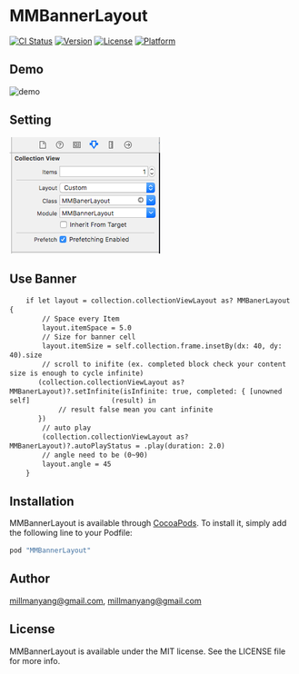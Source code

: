 # MMBannerLayout

[![CI Status](http://img.shields.io/travis/millmanyang@gmail.com/MMBannerLayout.svg?style=flat)](https://travis-ci.org/millmanyang@gmail.com/MMBannerLayout)
[![Version](https://img.shields.io/cocoapods/v/MMBannerLayout.svg?style=flat)](http://cocoapods.org/pods/MMBannerLayout)
[![License](https://img.shields.io/cocoapods/l/MMBannerLayout.svg?style=flat)](http://cocoapods.org/pods/MMBannerLayout)
[![Platform](https://img.shields.io/cocoapods/p/MMBannerLayout.svg?style=flat)](http://cocoapods.org/pods/MMBannerLayout)

## Demo
![demo](https://github.com/MillmanY/MMBannerLayout/blob/master/mid_demo.gif)

## Setting

![demo](https://github.com/MillmanY/MMBannerLayout/blob/master/demo.png)

## Use Banner
        if let layout = collection.collectionViewLayout as? MMBanerLayout {
            // Space every Item
            layout.itemSpace = 5.0
            // Size for banner cell
            layout.itemSize = self.collection.frame.insetBy(dx: 40, dy: 40).size
            // scroll to inifite (ex. completed block check your content size is enough to cycle infinite)
           (collection.collectionViewLayout as? MMBanerLayout)?.setInfinite(isInfinite: true, completed: { [unowned self]                    (result) in
                // result false mean you cant infinite
           })
            // auto play
            (collection.collectionViewLayout as? MMBanerLayout)?.autoPlayStatus = .play(duration: 2.0)
            // angle need to be (0~90)
            layout.angle = 45
        }

## Installation

MMBannerLayout is available through [CocoaPods](http://cocoapods.org). To install
it, simply add the following line to your Podfile:

```ruby
pod "MMBannerLayout"
```

## Author

millmanyang@gmail.com, millmanyang@gmail.com

## License

MMBannerLayout is available under the MIT license. See the LICENSE file for more info.
